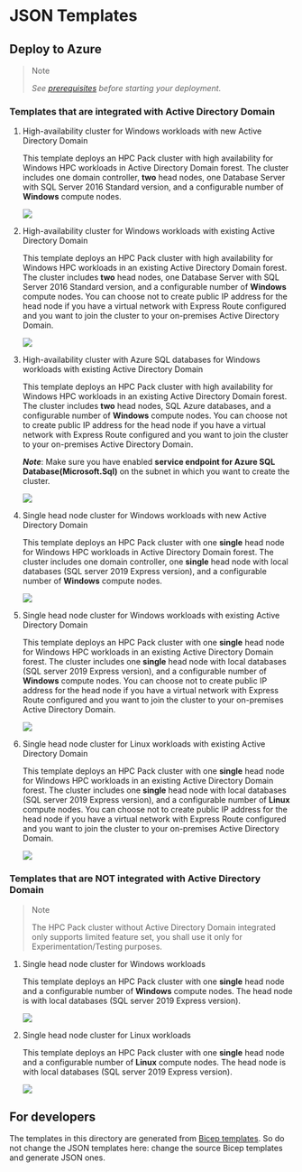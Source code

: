 # JSON Templates

## Deploy to Azure

> Note
>
> *See [prerequisites](../Prerequisites.md) before starting your deployment.*

### Templates that are integrated with Active Directory Domain

1. High-availability cluster for Windows workloads with new Active Directory Domain

   This template deploys an HPC Pack cluster with high availability for Windows HPC workloads in Active Directory Domain forest. The cluster includes one domain controller, **two** head nodes, one Database Server with SQL Server 2016 Standard version, and a configurable number of **Windows** compute nodes.

   <a href="https://portal.azure.com/#create/Microsoft.Template/uri/https%3A%2F%2Fraw.githubusercontent.com%2FAzure%2Fhpcpack-template%2Fbicep%2FGeneratedTemplates%2Fnew-2hn-wincn-ad.json" target="_blank">
       <img src="https://aka.ms/deploytoazurebutton"/>
   </a>

2. High-availability cluster for Windows workloads with existing Active Directory Domain

   This template deploys an HPC Pack cluster with high availability for Windows HPC workloads in an existing Active Directory Domain forest. The cluster includes **two** head nodes, one Database Server with SQL Server 2016 Standard version, and a configurable number of **Windows** compute nodes. You can choose not to create public IP address for the head node if you have a virtual network with Express Route configured and you want to join the cluster to your on-premises Active Directory Domain.

   <a href="https://portal.azure.com/#create/Microsoft.Template/uri/https%3A%2F%2Fraw.githubusercontent.com%2FAzure%2Fhpcpack-template%2Fbicep%2FGeneratedTemplates%2Fnew-2hn-wincn-existing-ad.json" target="_blank">
       <img src="https://aka.ms/deploytoazurebutton"/>
   </a>

3. High-availability cluster with Azure SQL databases for Windows workloads with existing Active Directory Domain

   This template deploys an HPC Pack cluster with high availability for Windows HPC workloads in an existing Active Directory Domain forest. The cluster includes **two** head nodes, SQL Azure databases, and a configurable number of **Windows** compute nodes. You can choose not to create public IP address for the head node if you have a virtual network with Express Route configured and you want to join the cluster to your on-premises Active Directory Domain.

   ***Note***: Make sure you have enabled **service endpoint for Azure SQL Database(Microsoft.Sql)** on the subnet in which you want to create the cluster.

   <a href="https://portal.azure.com/#create/Microsoft.Template/uri/https%3A%2F%2Fraw.githubusercontent.com%2FAzure%2Fhpcpack-template%2Fbicep%2FGeneratedTemplates%2Fnew-2hn-wincn-existing-ad-azuresql.json" target="_blank">
       <img src="https://aka.ms/deploytoazurebutton"/>
   </a>

4. Single head node cluster for Windows workloads with new Active Directory Domain

   This template deploys an HPC Pack cluster with one **single** head node for Windows HPC workloads in Active Directory Domain forest. The cluster includes one domain controller, one **single** head node with local databases (SQL server 2019 Express version), and a configurable number of **Windows** compute nodes.

   <a href="https://portal.azure.com/#create/Microsoft.Template/uri/https%3A%2F%2Fraw.githubusercontent.com%2FAzure%2Fhpcpack-template%2Fbicep%2FGeneratedTemplates%2Fnew-1hn-wincn-ad.json" target="_blank">
       <img src="https://aka.ms/deploytoazurebutton"/>
   </a>

5. Single head node cluster for Windows workloads with existing Active Directory Domain

   This template deploys an HPC Pack cluster with one **single** head node for Windows HPC workloads in an existing Active Directory Domain forest. The cluster includes one **single** head node with local databases (SQL server 2019 Express version), and a configurable number of **Windows** compute nodes. You can choose not to create public IP address for the head node if you have a virtual network with Express Route configured and you want to join the cluster to your on-premises Active Directory Domain.

   <a href="https://portal.azure.com/#create/Microsoft.Template/uri/https%3A%2F%2Fraw.githubusercontent.com%2FAzure%2Fhpcpack-template%2Fbicep%2FGeneratedTemplates%2Fnew-1hn-wincn-existing-ad.json" target="_blank">
       <img src="https://aka.ms/deploytoazurebutton"/>
   </a>

6. Single head node cluster for Linux workloads with existing Active Directory Domain

   This template deploys an HPC Pack cluster with one **single** head node for Windows HPC workloads in an existing Active Directory Domain forest. The cluster includes one **single** head node with local databases (SQL server 2019 Express version), and a configurable number of **Linux** compute nodes. You can choose not to create public IP address for the head node if you have a virtual network with Express Route configured and you want to join the cluster to your on-premises Active Directory Domain.

   <a href="https://portal.azure.com/#create/Microsoft.Template/uri/https%3A%2F%2Fraw.githubusercontent.com%2FAzure%2Fhpcpack-template%2Fbicep%2FGeneratedTemplates%2Fnew-1hn-lnxcn-existing-ad.json" target="_blank">
       <img src="https://aka.ms/deploytoazurebutton"/>
   </a>

### Templates that are NOT integrated with Active Directory Domain

> Note
>
> The HPC Pack cluster without Active Directory Domain integrated only supports limited feature set, you shall use it only for Experimentation/Testing purposes.

1. Single head node cluster for Windows workloads

   This template deploys an HPC Pack cluster with one **single** head node and a configurable number of **Windows** compute nodes. The head node is with local databases (SQL server 2019 Express version).

   <a href="https://portal.azure.com/#create/Microsoft.Template/uri/https%3A%2F%2Fraw.githubusercontent.com%2FAzure%2Fhpcpack-template%2Fbicep%2FGeneratedTemplates%2Fnew-1hn-wincn-no-ad.json" target="_blank">
       <img src="https://aka.ms/deploytoazurebutton"/>
   </a>

2. Single head node cluster for Linux workloads

   This template deploys an HPC Pack cluster with one **single** head node and a configurable number of **Linux** compute nodes. The head node is with local databases (SQL server 2019 Express version).

   <a href="https://portal.azure.com/#create/Microsoft.Template/uri/https%3A%2F%2Fraw.githubusercontent.com%2FAzure%2Fhpcpack-template%2Fbicep%2FGeneratedTemplates%2Fnew-1hn-lnxcn-no-ad.json" target="_blank">
       <img src="https://aka.ms/deploytoazurebutton"/>
   </a>


## For developers

The templates in this directory are generated from [Bicep templates](../Bicep/). So do not change the JSON templates here: change the source Bicep templates and generate JSON ones.